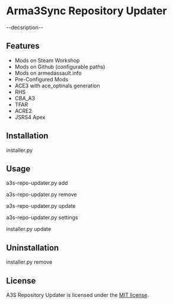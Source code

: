 # Arma3Sync Repository Updater
--decsription--

## Features
* Mods on Steam Workshop
* Mods on Github (configurable paths)
* Mods on armedassault.info
* Pre-Configured Mods
 * ACE3 with ace_optinals generation
 * RHS
 * CBA_A3
 * TFAR
 * ACRE2
 * JSRS4 Apex

## Installation
installer.py

## Usage
a3s-repo-updater.py add

a3s-repo-updater.py remove

a3s-repo-updater.py update

a3s-repo-updater.py settings

installer.py update

## Uninstallation
installer.py remove

## License
A3S Repository Updater is licensed under the [MIT license](LICENSE).

